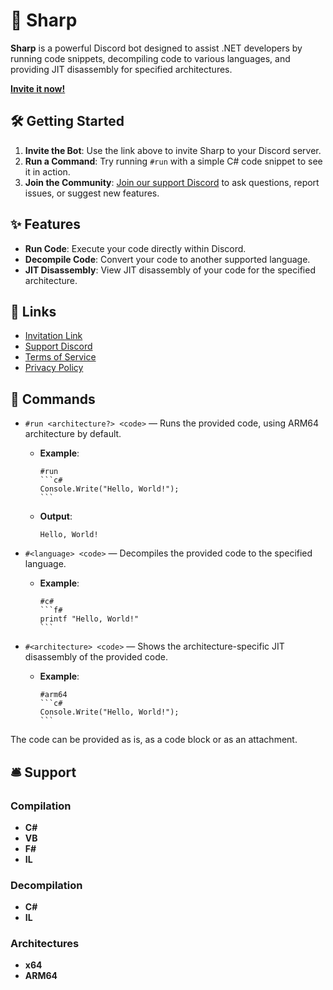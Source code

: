 # 🤖 Sharp

**Sharp** is a powerful Discord bot designed to assist .NET developers by running code snippets, decompiling code to various languages, and providing JIT disassembly for specified architectures.

[**Invite it now!**](https://discord.com/oauth2/authorize?client_id=803324257194082314&permissions=274877908992&scope=bot)

## 🛠️ Getting Started

1. **Invite the Bot**: Use the link above to invite Sharp to your Discord server.
2. **Run a Command**: Try running `#run` with a simple C# code snippet to see it in action.
3. **Join the Community**: [Join our support Discord](https://discord.gg/meaSHTGyUH) to ask questions, report issues, or suggest new features.

## ✨ Features

- **Run Code**: Execute your code directly within Discord.
- **Decompile Code**: Convert your code to another supported language.
- **JIT Disassembly**: View JIT disassembly of your code for the specified architecture.

## 🔗 Links

- [Invitation Link](https://discord.com/oauth2/authorize?client_id=803324257194082314&permissions=274877908992&scope=bot)
- [Support Discord](https://discord.gg/meaSHTGyUH)
- [Terms of Service](TOS.md)
- [Privacy Policy](PRIVACY.md)

## 📝 Commands

- `#run <architecture?> <code>` — Runs the provided code, using ARM64 architecture by default. 
  - **Example**: 
    ````
    #run
    ```c#
    Console.Write("Hello, World!");
    ```
    ````
  - **Output**: 
    ```
    Hello, World!
    ```

- `#<language> <code>` — Decompiles the provided code to the specified language. 
  - **Example**: 
    ````
    #c#
    ```f#
    printf "Hello, World!"
    ```
    ````

- `#<architecture> <code>` — Shows the architecture-specific JIT disassembly of the provided code.
  - **Example**: 
    ````
    #arm64
    ```c#
    Console.Write("Hello, World!");
    ```
    ````

The code can be provided as is, as a code block or as an attachment.

## 🛎️ Support

### Compilation

- **C#**
- **VB**
- **F#**
- **IL**

### Decompilation
- **C#**
- **IL**

### Architectures
- **x64**
- **ARM64**
